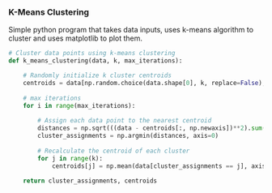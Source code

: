 ### K-Means Clustering

Simple python program that takes data inputs, uses k-means algorithm to cluster and uses matplotlib to plot them.

```python
# Cluster data points using k-means clustering
def k_means_clustering(data, k, max_iterations):

    # Randomly initialize k cluster centroids
    centroids = data[np.random.choice(data.shape[0], k, replace=False), :]
    
    # max iterations
    for i in range(max_iterations):
        
        # Assign each data point to the nearest centroid
        distances = np.sqrt(((data - centroids[:, np.newaxis])**2).sum(axis=2))
        cluster_assignments = np.argmin(distances, axis=0)
        
        # Recalculate the centroid of each cluster
        for j in range(k):
            centroids[j] = np.mean(data[cluster_assignments == j], axis=0)
    
    return cluster_assignments, centroids
```
